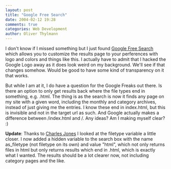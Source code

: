 ```yaml
---
layout: post
title: "Google Free Search"
date: 2004-02-12 19:28
comments: true
categories: Web Development
author: Oliver Thylmann
---
```



I don't know if I missed something but I just found [Google Free Search](http://www.google.com/services/free.html) which allows you to customize the results page to your perferences with logo and colors and things like this. I actually have to admit that I hacked the Google Logo away as it does look weird on my background. We'll see if that changes somehow. Would be good to have some kind of transparency on it that works. 

But while I am at it, I do have a question for the Google Freaks out there. Is there an option to only get results back where the file types end in something, e.g. .html. The thing is as the search is now it finds any page on my site with a given word, including the monthly and category archives, instead of just giving me the entries. I know these end in index.html, but this is invisible and not in the target url as such. And Google actually makes a difference between /index.html and /. Any ideas? Am I making myself clear? :)

**Update**: Thanks to [Charles Jones](http://charleswjones.com) I looked at the filetype variable a little closer. I now added a hidden variable to the search box with the name as_filetype (not filetype on its own) and value &quot;html&quot;, which not only returns files in html but only returns results which end in .html, which is exactly what I wanted. The results should be a lot clearer now, not including category pages and the like.

